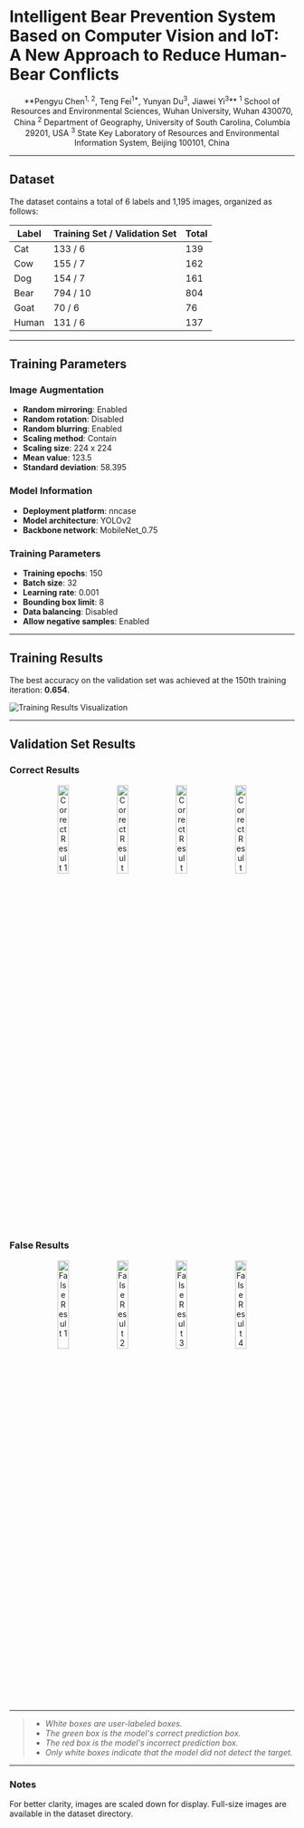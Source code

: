 # Intelligent Bear Prevention System Based on Computer Vision and IoT: A New Approach to Reduce Human-Bear Conflicts  

<p align="center">
**Pengyu Chen<sup>1, 2</sup>, Teng Fei<sup>1*</sup>, Yunyan Du<sup>3</sup>, Jiawei Yi<sup>3</sup>**  
<sup>1</sup> School of Resources and Environmental Sciences, Wuhan University, Wuhan 430070, China  
<sup>2</sup> Department of Geography, University of South Carolina, Columbia 29201, USA  
<sup>3</sup> State Key Laboratory of Resources and Environmental Information System, Beijing 100101, China  
</p>

---

## Dataset  

The dataset contains a total of 6 labels and 1,195 images, organized as follows:  

| Label  | Training Set / Validation Set | Total |
| ------ | ----------------------------- | ----- |
| Cat    | 133 / 6                       | 139   |
| Cow    | 155 / 7                       | 162   |
| Dog    | 154 / 7                       | 161   |
| Bear   | 794 / 10                      | 804   |
| Goat   | 70 / 6                        | 76    |
| Human  | 131 / 6                       | 137   |  

---

## Training Parameters  

### Image Augmentation  

- **Random mirroring**: Enabled  
- **Random rotation**: Disabled  
- **Random blurring**: Enabled  
- **Scaling method**: Contain  
- **Scaling size**: 224 x 224  
- **Mean value**: 123.5  
- **Standard deviation**: 58.395  

### Model Information  

- **Deployment platform**: nncase  
- **Model architecture**: YOLOv2  
- **Backbone network**: MobileNet_0.75  

### Training Parameters  

- **Training epochs**: 150  
- **Batch size**: 32  
- **Learning rate**: 0.001  
- **Bounding box limit**: 8  
- **Data balancing**: Disabled  
- **Allow negative samples**: Enabled  

---

## Training Results  

The best accuracy on the validation set was achieved at the 150th training iteration: **0.654**.  

![Training Results Visualization](https://github.com/user-attachments/assets/efc49203-af0e-4688-a9e8-fdcd2bdf20f3)  

---

## Validation Set Results  

### Correct Results  

<p align="center">
  <img src="https://github.com/user-attachments/assets/eaf3997c-ee4a-422b-80e9-7d6364908e45" width="20%" alt="Correct Result 1">
  <img src="https://github.com/user-attachments/assets/21c88ac9-24a0-4a07-a99c-77eb79e7c828" width="20%" alt="Correct Result 2">
  <img src="https://github.com/user-attachments/assets/6d375edf-8404-48fd-8f80-1b6bfcfc0ea3" width="20%" alt="Correct Result 3">
  <img src="https://github.com/user-attachments/assets/bdd65ba1-653b-41f2-8265-41d3d5dd4447" width="20%" alt="Correct Result 4">
</p>

### False Results  

<p align="center">
  <img src="https://github.com/user-attachments/assets/93f39411-53c7-4c55-a106-09bd4305cf78" width="20%" alt="False Result 1">
  <img src="https://github.com/user-attachments/assets/f31dcce2-121d-4aa9-9937-de81589aac77" width="20%" alt="False Result 2">
  <img src="https://github.com/user-attachments/assets/fe7f89ea-a063-4c96-b7b1-d9d2e054dc83" width="20%" alt="False Result 3">
  <img src="https://github.com/user-attachments/assets/9c6d58a9-971b-4b5e-9d92-9b716100a411" width="20%" alt="False Result 4">
</p>

---

> - *White boxes are user-labeled boxes.*  
> - *The green box is the model's correct prediction box.*  
> - *The red box is the model's incorrect prediction box.*  
> - *Only white boxes indicate that the model did not detect the target.*  

---

### Notes  

For better clarity, images are scaled down for display. Full-size images are available in the dataset directory.  
